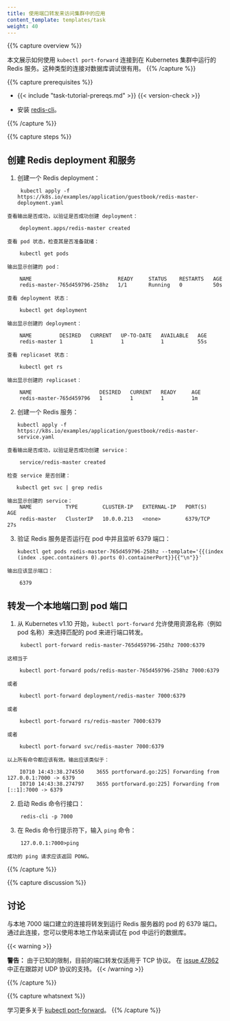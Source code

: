 ```yaml
---
title: 使用端口转发来访问集群中的应用
content_template: templates/task
weight: 40
---
```


<!--
---
title: Use Port Forwarding to Access Applications in a Cluster
content_template: templates/task
weight: 40
---
-->

{{% capture overview %}}

<!--
This page shows how to use `kubectl port-forward` to connect to a Redis
server running in a Kubernetes cluster. This type of connection can be useful
for database debugging.
-->
本文展示如何使用 `kubectl port-forward` 连接到在 Kubernetes 集群中运行的 Redis 服务。这种类型的连接对数据库调试很有用。
{{% /capture %}}


{{% capture prerequisites %}}

* {{< include "task-tutorial-prereqs.md" >}} {{< version-check >}}

<!--
* Install [redis-cli](http://redis.io/topics/rediscli).
-->
* 安装 [redis-cli](http://redis.io/topics/rediscli)。

{{% /capture %}}


{{% capture steps %}}

<!--
## Creating Redis deployment and service

1. Create a Redis deployment:
-->
## 创建 Redis deployment 和服务

1. 创建一个 Redis deployment：

        kubectl apply -f https://k8s.io/examples/application/guestbook/redis-master-deployment.yaml

<!--
    The output of a successful command verifies that the deployment was created:
-->
    查看输出是否成功，以验证是否成功创建 deployment：

        deployment.apps/redis-master created
    
<!--
    View the pod status to check that it is ready:
-->
    查看 pod 状态，检查其是否准备就绪：

        kubectl get pods
    
<!--
    The output displays the pod created:
-->
    输出显示创建的 pod：

        NAME                            READY     STATUS    RESTARTS   AGE
        redis-master-765d459796-258hz   1/1       Running   0          50s

<!--
    View the deployment status:
-->
    查看 deployment 状态：

        kubectl get deployment

<!--
    The output displays that the deployment was created:
-->
    输出显示创建的 deployment：

        NAME         DESIRED   CURRENT   UP-TO-DATE   AVAILABLE   AGE
        redis-master 1         1         1            1           55s

<!--
    View the replicaset status using:
-->
    查看 replicaset 状态：

        kubectl get rs

<!--
    The output displays that the replicaset was created:
-->
    输出显示创建的 replicaset：

        NAME                      DESIRED   CURRENT   READY     AGE
        redis-master-765d459796   1         1         1         1m

<!--
2. Create a Redis service:
-->
2. 创建一个 Redis 服务：

       kubectl apply -f https://k8s.io/examples/application/guestbook/redis-master-service.yaml

<!--
    The output of a successful command verifies that the service was created:
-->
    查看输出是否成功，以验证是否成功创建 service：

        service/redis-master created

<!--
    Check the service created:
-->
    检查 service 是否创建：

       kubectl get svc | grep redis

 <!--   
    The output displays the service created:
-->
    输出显示创建的 service：
        NAME           TYPE        CLUSTER-IP   EXTERNAL-IP   PORT(S)    AGE
        redis-master   ClusterIP   10.0.0.213   <none>        6379/TCP   27s

<!--
3. Verify that the Redis server is running in the pod and listening on port 6379:
-->
3. 验证 Redis 服务是否运行在 pod 中并且监听 6379 端口：

        
       kubectl get pods redis-master-765d459796-258hz --template='{{(index (index .spec.containers 0).ports 0).containerPort}}{{"\n"}}'

<!--
    The output displays the port:
-->
    输出应该显示端口：

        6379


<!--
## Forward a local port to a port on the pod

1.  `kubectl port-forward` allows using resource name, such as a pod name, to select a matching pod to port forward to since Kubernetes v1.10.
-->
## 转发一个本地端口到 pod 端口

1. 从 Kubernetes v1.10 开始，`kubectl port-forward` 允许使用资源名称（例如 pod 名称）来选择匹配的 pod 来进行端口转发。

        kubectl port-forward redis-master-765d459796-258hz 7000:6379 

<!--
    which is the same as
-->
    这相当于

        kubectl port-forward pods/redis-master-765d459796-258hz 7000:6379

<!--
    or  
-->
    或者

        kubectl port-forward deployment/redis-master 7000:6379 

<!--
    or
-->
    或者

        kubectl port-forward rs/redis-master 7000:6379

<!--
    or
-->
    或者

        kubectl port-forward svc/redis-master 7000:6379

<!--
    Any of the above commands works. The output is similar to this:
-->
    以上所有命令都应该有效。输出应该类似于：

        I0710 14:43:38.274550    3655 portforward.go:225] Forwarding from 127.0.0.1:7000 -> 6379
        I0710 14:43:38.274797    3655 portforward.go:225] Forwarding from [::1]:7000 -> 6379

<!--
2.  Start the Redis command line interface:
-->
2. 启动 Redis 命令行接口：

        redis-cli -p 7000

<!--
3.  At the Redis command line prompt, enter the `ping` command:
-->
3. 在 Redis 命令行提示符下，输入 `ping` 命令：

        127.0.0.1:7000>ping

<!--
    A successful ping request returns PONG.
-->
    成功的 ping 请求应该返回 PONG。

{{% /capture %}}


{{% capture discussion %}}

<!--
## Discussion

Connections made to local port 7000 are forwarded to port 6379 of the pod that
is running the Redis server. With this connection in place you can use your
local workstation to debug the database that is running in the pod.
-->
## 讨论

与本地 7000 端口建立的连接将转发到运行 Redis 服务器的 pod 的 6379 端口。通过此连接，您可以使用本地工作站来调试在 pod 中运行的数据库。

{{< warning >}}
<!--
Due to known limitations, port forward today only works for TCP protocol.
The support to UDP protocol is being tracked in
[issue 47862](https://github.com/kubernetes/kubernetes/issues/47862).
-->
**警告：** 由于已知的限制，目前的端口转发仅适用于 TCP 协议。
在 [issue 47862](https://github.com/kubernetes/kubernetes/issues/47862) 中正在跟踪对 UDP 协议的支持。
{{< /warning >}}

{{% /capture %}}


{{% capture whatsnext %}}
<!--
Learn more about [kubectl port-forward](/docs/reference/generated/kubectl/kubectl-commands/#port-forward).
-->
学习更多关于 [kubectl port-forward](/docs/reference/generated/kubectl/kubectl-commands/#port-forward)。
{{% /capture %}}



